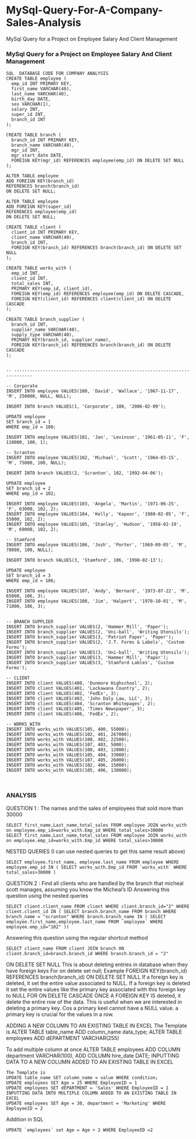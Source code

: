 # MySql-Query-For-A-Company-Sales-Analysis
MySql Query for a Project on Employee Salary And Client Management
### MySql Query for a Project on Employee Salary And Client Management

```Mysql
SQL  DATABASE CODE FOR COMPANY ANALYSIS
CREATE TABLE employee (
  emp_id INT PRIMARY KEY,
  first_name VARCHAR(40),
  last_name VARCHAR(40),
  birth_day DATE,
  sex VARCHAR(1),
  salary INT,
  super_id INT,
  branch_id INT
);

CREATE TABLE branch (
  branch_id INT PRIMARY KEY,
  branch_name VARCHAR(40),
  mgr_id INT,
  mgr_start_date DATE,
  FOREIGN KEY(mgr_id) REFERENCES employee(emp_id) ON DELETE SET NULL
);

ALTER TABLE employee
ADD FOREIGN KEY(branch_id)
REFERENCES branch(branch_id)
ON DELETE SET NULL;

ALTER TABLE employee
ADD FOREIGN KEY(super_id)
REFERENCES employee(emp_id)
ON DELETE SET NULL;

CREATE TABLE client (
  client_id INT PRIMARY KEY,
  client_name VARCHAR(40),
  branch_id INT,
  FOREIGN KEY(branch_id) REFERENCES branch(branch_id) ON DELETE SET NULL
);

CREATE TABLE works_with (
  emp_id INT,
  client_id INT,
  total_sales INT,
  PRIMARY KEY(emp_id, client_id),
  FOREIGN KEY(emp_id) REFERENCES employee(emp_id) ON DELETE CASCADE,
  FOREIGN KEY(client_id) REFERENCES client(client_id) ON DELETE CASCADE
);

CREATE TABLE branch_supplier (
  branch_id INT,
  supplier_name VARCHAR(40),
  supply_type VARCHAR(40),
  PRIMARY KEY(branch_id, supplier_name),
  FOREIGN KEY(branch_id) REFERENCES branch(branch_id) ON DELETE CASCADE
);


-- -----------------------------------------------------------------------------

-- Corporate
INSERT INTO employee VALUES(100, 'David', 'Wallace', '1967-11-17', 'M', 250000, NULL, NULL);

INSERT INTO branch VALUES(1, 'Corporate', 100, '2006-02-09');

UPDATE employee
SET branch_id = 1
WHERE emp_id = 100;

INSERT INTO employee VALUES(101, 'Jan', 'Levinson', '1961-05-11', 'F', 110000, 100, 1);

-- Scranton
INSERT INTO employee VALUES(102, 'Michael', 'Scott', '1964-03-15', 'M', 75000, 100, NULL);

INSERT INTO branch VALUES(2, 'Scranton', 102, '1992-04-06');

UPDATE employee
SET branch_id = 2
WHERE emp_id = 102;

INSERT INTO employee VALUES(103, 'Angela', 'Martin', '1971-06-25', 'F', 63000, 102, 2);
INSERT INTO employee VALUES(104, 'Kelly', 'Kapoor', '1980-02-05', 'F', 55000, 102, 2);
INSERT INTO employee VALUES(105, 'Stanley', 'Hudson', '1958-02-19', 'M', 69000, 102, 2);

-- Stamford
INSERT INTO employee VALUES(106, 'Josh', 'Porter', '1969-09-05', 'M', 78000, 100, NULL);

INSERT INTO branch VALUES(3, 'Stamford', 106, '1998-02-13');

UPDATE employee
SET branch_id = 3
WHERE emp_id = 106;

INSERT INTO employee VALUES(107, 'Andy', 'Bernard', '1973-07-22', 'M', 65000, 106, 3);
INSERT INTO employee VALUES(108, 'Jim', 'Halpert', '1978-10-01', 'M', 71000, 106, 3);


-- BRANCH SUPPLIER
INSERT INTO branch_supplier VALUES(2, 'Hammer Mill', 'Paper');
INSERT INTO branch_supplier VALUES(2, 'Uni-ball', 'Writing Utensils');
INSERT INTO branch_supplier VALUES(3, 'Patriot Paper', 'Paper');
INSERT INTO branch_supplier VALUES(2, 'J.T. Forms & Labels', 'Custom Forms');
INSERT INTO branch_supplier VALUES(3, 'Uni-ball', 'Writing Utensils');
INSERT INTO branch_supplier VALUES(3, 'Hammer Mill', 'Paper');
INSERT INTO branch_supplier VALUES(3, 'Stamford Lables', 'Custom Forms');

-- CLIENT
INSERT INTO client VALUES(400, 'Dunmore Highschool', 2);
INSERT INTO client VALUES(401, 'Lackawana Country', 2);
INSERT INTO client VALUES(402, 'FedEx', 3);
INSERT INTO client VALUES(403, 'John Daly Law, LLC', 3);
INSERT INTO client VALUES(404, 'Scranton Whitepages', 2);
INSERT INTO client VALUES(405, 'Times Newspaper', 3);
INSERT INTO client VALUES(406, 'FedEx', 2);

-- WORKS_WITH
INSERT INTO works_with VALUES(105, 400, 55000);
INSERT INTO works_with VALUES(102, 401, 267000);
INSERT INTO works_with VALUES(108, 402, 22500);
INSERT INTO works_with VALUES(107, 403, 5000);
INSERT INTO works_with VALUES(108, 403, 12000);
INSERT INTO works_with VALUES(105, 404, 33000);
INSERT INTO works_with VALUES(107, 405, 26000);
INSERT INTO works_with VALUES(102, 406, 15000);
INSERT INTO works_with VALUES(105, 406, 130000);



```


### ANALYSIS 


QUESTION 1 : The names and the sales of employees that sold more than 30000
```MYSQL
SELECT first_name,Last_name,total_sales FROM employee JOIN works_with on employee.emp_id=works_with.Emp_id WHERE total_sales>30000
SELECT first_name,Last_name,total_sales FROM employee JOIN works_with on employee.emp_id=works_with.Emp_id WHERE total_sales>30000
```
NESTED QUERIES (I can use nested queries to get this same result above)
```MYSQL
SELECT employee.first_name, employee.last_name FROM employee WHERE employee.emp_id IN ( SELECT works_with.Emp_id FROM `works_with` WHERE total_sales>30000 )
```
QUESTION 2 : Find all clients who are handled by the branch that micheal scott manages, assuming you know the Micheal’s ID 
Answering this question using the nested queries
```MYSQL
SELECT client.client_name FROM client WHERE client.branch_id="2" WHERE client.client_id IN ( SELECT branch.branch_name FROM branch WHERE branch_name = "scranton" WHERE branch.branch_name IN ( SELECT employee.first_name,employee.last_name FROM `employee` WHERE employee.emp_id="102" ))
```
Answering this question using the regular shortcut method
```MYSQL
SELECT client_name FROM client JOIN branch ON client.branch_id=branch.branch_id WHERE branch.branch_id = "2"
```
ON DELETE SET NULL
This is about deleting entries in database when they have foreign keys
For on delete set null;
Example
  FOREIGN KEY(branch_id) REFERENCES branch(branch_id) ON DELETE SET NULL
If a foreign key is deleted, it set the entire value associated to NULL. If a foreign key is deleted it set the entire values like the primary key associated with this foreign key to NULL
FOR ON DELETE CASCADE
ONCE A FOREIGN KEY IS deleted, it delete the entire row of the data.
This is useful when we are interested in deleting a primary key. Cos a primary keel cannot have a NULL value. a primary key is crucial for the values in a row.


ADDING A NEW COLUMN TO AN EXISTING TABLE IN EXCEL
The Template is 
ALTER TABLE table_name
ADD column_name data_type;
ALTER TABLE employees ADD dEPARTMENT VARCHAR(255)

To add multiple column at once
ALTER TABLE employees ADD COLUMN department VARCHAR(100), ADD COLUMN hire_date DATE;
INPUTTING DATA TO A NEW COLUMN ADDED TO AN EXISTING TABLE IN EXCEL
```MYSQL
The Template is 
UPDATE table_name SET column_name = value WHERE condition;
UPDATE employees SET Age = 25 WHERE EmployeeID = 1
UPDATE employees SET dEPARTMENT = 'Sales' WHERE EmployeeID = 1
INPUTTING DATA INTO MULTIPLE COLUMN ADDED TO AN EXISTING TABLE IN EXCEL
UPDATE employees SET Age = 30, department = 'Marketing' WHERE EmployeeID = 2
```
Addition in SQL
```MYSQL
UPDATE `employees` set Age = Age + 2 WHERE EmployeeID =2
```
